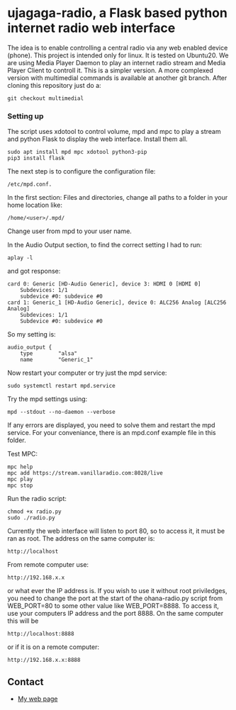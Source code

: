 # ujagaga-radio, a Flask based python internet radio web interface #

The idea is to enable controlling a central radio via any web enabled device (phone). This project is intended only for linux. 
It is tested on Ubuntu20.
We are using Media Player Daemon to play an internet radio stream and Media Player Client to controll it. This is a simpler version. A more complexed version with multimedial commands is available at another git branch. After cloning this repository just do a:

    git checkout multimedial


### Setting up ###

The script uses xdotool to control volume, mpd and mpc to play a stream and python Flask to display the web interface. Install them all.

    sudo apt install mpd mpc xdotool python3-pip
    pip3 install flask

The next step is to configure the configuration file: 
    
    /etc/mpd.conf.

In the first section: Files and directories, change all paths to a folder in your home location like: 

    /home/<user>/.mpd/

Change user from mpd to your user name.

In the Audio Output section, to find the correct setting I had to run: 

    aplay -l

and got response:

    card 0: Generic [HD-Audio Generic], device 3: HDMI 0 [HDMI 0]
        Subdevices: 1/1
        subdevice #0: subdevice #0
    card 1: Generic_1 [HD-Audio Generic], device 0: ALC256 Analog [ALC256 Analog]
        Subdevices: 1/1
        Subdevice #0: subdevice #0

So my setting is:

    audio_output {
        type		"alsa"
        name		"Generic_1" 

Now restart your computer or try just the mpd service:

    sudo systemctl restart mpd.service

Try the mpd settings using:

    mpd --stdout --no-daemon --verbose

If any errors are displayed, you need to solve them and restart the mpd service. For your conveniance, there is an mpd.conf example file in this folder.

Test MPC:

    mpc help
    mpc add https://stream.vanillaradio.com:8028/live
    mpc play
    mpc stop

Run the radio script:

    chmod +x radio.py
    sudo ./radio.py

Currently the web interface will listen to port 80, so to access it, it must be ran as root. The address on the same computer is: 

    http://localhost

From remote computer use:

    http://192.168.x.x

or what ever the IP address is.
If you wish to use it without root priviledges, you need to change the port at the start of the ohana-radio.py script from WEB_PORT=80 to some other value like WEB_PORT=8888. To access it, use your computers IP address and the port 8888. On the same computer this will be 

    http://localhost:8888

or if it is on a remote computer: 

    http://192.168.x.x:8888 
    
## Contact ##

* [My web page](http://www.radinaradionica.com)